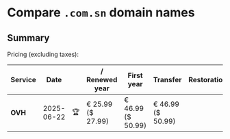 # Compare `.com.sn` domain names

## Summary

Pricing (excluding taxes):

| Service | Date |  | / Renewed year | First year | Transfer | Restoration |
|--|--|--|--|--|--|--|
| **OVH** | 2025-06-22 | 🏆 | € 25.99<br>($ 27.99) | € 46.99<br>($ 50.99) | € 46.99<br>($ 50.99) |  |
